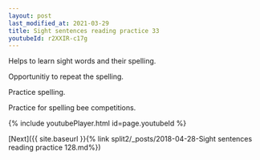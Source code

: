 ```yaml
---
layout: post
last_modified_at: 2021-03-29
title: Sight sentences reading practice 33
youtubeId: r2XXIR-c17g
---
```

 
 
Helps to learn sight words and their spelling.

Opportunitiy to repeat the spelling. 

Practice spelling. 
 
Practice for spelling bee competitions. 
 
{% include youtubePlayer.html id=page.youtubeId %}
 
 

[Next]({{ site.baseurl }}{% link  split2/_posts/2018-04-28-Sight sentences reading practice 128.md%})
 
